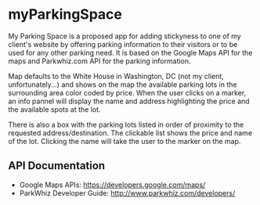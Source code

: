 myParkingSpace
=========

My Parking Space is a proposed app for adding stickyness to one of my client's website by offering parking information to their visitors or to be used for any other parking need. It is based on the Google Maps API for the maps and Parkwhiz.com API for the parking information.

Map defaults to the White House in Washington, DC (not my client, unfortunately...) and shows on the map the available parking lots in the surrounding area color coded by price. When the user clicks on a marker, an info pannel will display the name and address highlighting the price and the available spots at the lot.

There is also a box with the parking lots listed in order of proximity to the requested address/destination. The clickable list shows the price and name of the lot. Clicking the name will take the user to the marker on the map.

API Documentation
---------
* Google Maps APIs: https://developers.google.com/maps/
* ParkWhiz Developer Guide: http://www.parkwhiz.com/developers/

